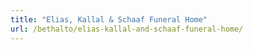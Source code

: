 ```yaml
---
title: "Elias, Kallal & Schaaf Funeral Home"
url: /bethalto/elias-kallal-and-schaaf-funeral-home/
---
```


